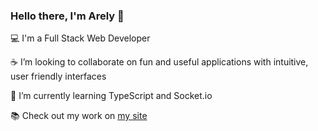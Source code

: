 ### Hello there, I'm Arely 👋

:computer: I'm a Full Stack Web Developer

:coffee: I’m looking to collaborate on fun and useful applications with intuitive, user friendly interfaces

🌱 I’m currently learning TypeScript and Socket.io

:books: Check out my work on [my site](https://a-riveragonzalez.github.io/portfolio/)


<!--
**a-riveragonzalez/a-riveragonzalez** is a ✨ _special_ ✨ repository because its `README.md` (this file) appears on your GitHub profile.

:space_invader: Fun fact: I can solve a Rubiks Cube in under 40 seconds


Here are some ideas to get you started:

- 🔭 I’m currently working on ...
- 🌱 I’m currently learning ...
- 👯 I’m looking to collaborate on ...
- 🤔 I’m looking for help with ...
- 💬 Ask me about ...
- 📫 How to reach me: ...
- 😄 Pronouns: ...
- ⚡ Fun fact: ...
-->
